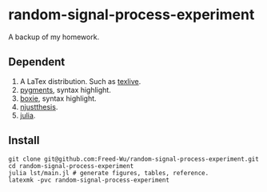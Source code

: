 random-signal-process-experiment
================================

A backup of my homework.

Dependent
---------

1. A LaTex distribution. Such as [texlive].
2. [pygments](https://github.com/pygments/pygments), syntax highlight.
3. [boxie](https://github.com/registor/boxiesty), syntax highlight.
4. [njustthesis](https://github.com/Freed-Wu/njustthesis).
5. [julia](https://github.com/JuliaLang/julia).

Install
-------

``` {.zsh}
git clone git@github.com:Freed-Wu/random-signal-process-experiment.git
cd random-signal-process-experiment
julia lst/main.jl # generate figures, tables, reference.
latexmk -pvc random-signal-process-experiment
```

  [texlive]: https://github.com/TeX-Live/texlive-source
